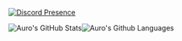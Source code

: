 [![Discord Presence](https://lanyard-profile-readme.vercel.app/api/686993057656209426)](https://discord.com/users/686993057656209426)

![Auro's GitHub Stats](https://github-readme-stats.vercel.app/api?username=Aurolytical&show_icons=true&theme=tokyonight)![Auro's Github Languages](https://github-readme-stats.vercel.app/api/top-langs/?username=Aurolytical&theme=tokyonight)
